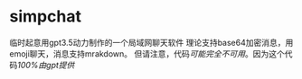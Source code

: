# simpchat
临时起意用gpt3.5动力制作的一个局域网聊天软件
理论支持base64加密消息，用emoji聊天，消息支持mrakdown。
但请注意，代码*可能完全不可用*。因为这个代码*100%由gpt提供*